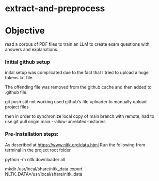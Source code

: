 # extract-and-preprocess

# Objective
read a corpus of PDF files to train an LLM to create exam questions with answers and explanations.

### Initial github setup
inital setup was complicated due to the fact that
I tried to upload a huge tokens.txt file.

The offending file was removed from the github cache
and then added to .github file.

git push stil not working
used github's file uploader to manually upload project
files

then in order to synchronize local copy of main branch
with remote, had to use 
git pull origin main --allow-unrelated-histories


### Pre-Installation steps:
As described at https://www.nltk.org/data.html
Run the following from terminal in the project root folder

python -m nltk.downloader all

mkdir /usr/local/share/nltk_data
export NLTK_DATA=/usr/local/share/nltk_data
